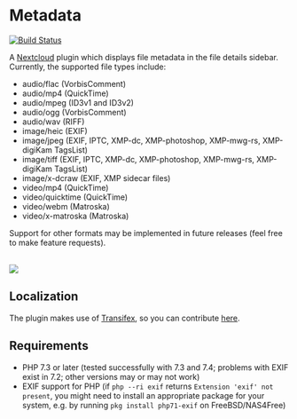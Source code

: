 # Metadata
[![Build Status](https://travis-ci.org/gino0631/nextcloud-metadata.svg?branch=master)](https://travis-ci.org/gino0631/nextcloud-metadata)

A [Nextcloud](https://nextcloud.com/) plugin which displays file metadata in the file details sidebar. Currently, the supported file types include:
- audio/flac (VorbisComment)
- audio/mp4 (QuickTime)
- audio/mpeg (ID3v1 and ID3v2)
- audio/ogg (VorbisComment)
- audio/wav (RIFF)
- image/heic (EXIF)
- image/jpeg (EXIF, IPTC, XMP-dc, XMP-photoshop, XMP-mwg-rs, XMP-digiKam TagsList)
- image/tiff (EXIF, IPTC, XMP-dc, XMP-photoshop, XMP-mwg-rs, XMP-digiKam TagsList)
- image/x-dcraw (EXIF, XMP sidecar files)
- video/mp4 (QuickTime)
- video/quicktime (QuickTime)
- video/webm (Matroska)
- video/x-matroska (Matroska)

Support for other formats may be implemented in future releases (feel free to make feature requests).

<br><kbd><img src="screenshots/jpg-metadata.png?raw=true"></kbd>

## Localization
The plugin makes use of [Transifex](https://www.transifex.com/), so you can contribute [here](https://www.transifex.com/nextcloud/nextcloud/metadata/).

## Requirements
* PHP 7.3 or later (tested successfully with 7.3 and 7.4; problems with EXIF exist in 7.2; other versions may or may not work)
* EXIF support for PHP (if `php --ri exif` returns `Extension 'exif' not present`, you might need to install an appropriate package for your system, e.g. by running `pkg install php71-exif` on FreeBSD/NAS4Free)
